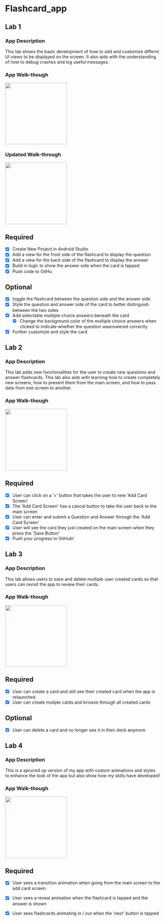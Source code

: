 # Flashcard_app

## Lab 1

### App Description
This lab shows the basic development of how to add and customize differnt UI views to be displayed on the screen. It also aids with the understanding of how to debug crashes and log useful messages.

### App Walk-though

<img src="https://media.giphy.com/media/DvUtkzaFbH8D5A3cc2/giphy.gif" width=200><br>

### Updated Walk-through
<img src="https://media.giphy.com/media/T6QfzrhFK542UTfh5f/giphy.gif" width=200><br>

## Required
- [x] Create New Project in Android Studio
- [x] Add a view for the front side of the flashcard to display the question
- [x] Add a view for the back side of the flashcard to display the answer
- [x] Build in logic to show the answer side when the card is tapped
- [x] Push code to GitHu
## Optional
- [x] toggle the flashcard between the question side and the answer side
- [x] Style the question and answer side of the card to better distinguish between the two sides
- [x] Add selectable multiple choice answers beneath the card
   - [x] Change the background color of the multiple choice answers when clicked to indicate whether the question waanswered correctly
- [x] Further customize and style the card

## Lab 2

### App Description
This lab adds new functionalities for the user to create new questions and answer flashcards. This lab also aids with learning how to create completely new screens, how to present them from the main screen, and how to pass data from one screen to another.

### App Walk-though
<img src="https://user-images.githubusercontent.com/83844274/160249433-71f6529d-81f2-41ff-b0d5-1c11d7d38d1d.gif" width=200><br>

## Required
- [x] User can click on a ‘+’ button that takes the user to new ‘Add Card Screen’
- [x] The 'Add Card Screen' has a cancel button to take the user back to the main screen
- [x] User can enter and submit a Question and Answer through the 'Add Card Screen'
- [x] User will see the card they just created on the main screen when they press the 'Save Button'
- [x] Push your progress to GitHub!

## Lab 3

### App Description
This lab allows users to save and delete multiple user created cards so that users can revisit the app to review their cards.

### App Walk-though

<img src="https://user-images.githubusercontent.com/83844274/160251330-8eb7ae0f-1816-4b52-84e7-0d5a21074805.gif" width=200><br>

## Required
- [x] User can create a card and still see their created card when the app is relaunched.
- [x] User can create muliple cards and browse through all created cards

## Optional
- [x] User can delete a card and no longer see it in their deck anymore


## Lab 4

### App Description
This is a spruced up version of my app with custom animations and styles to enhance the look of the app but also show how my skills have developed! 

### App Walk-though

<img src="https://user-images.githubusercontent.com/83844274/162560229-9bb96493-79de-40f2-9aa7-7f1806cdce07.gif" width=200><br>


## Required
- [x] User sees a transition animation when going from the main screen to the add card screen.
- [x] User sees a reveal animation when the flashcard is tapped and the answer is shown
- [x] User sees flashcards animating in / out when the 'next' button is tapped

